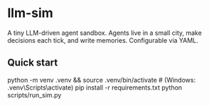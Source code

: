 # llm-sim

A tiny LLM-driven agent sandbox. Agents live in a small city, make decisions each tick,
and write memories. Configurable via YAML.

## Quick start

python -m venv .venv && source .venv/bin/activate   # (Windows: .venv\Scripts\activate)
pip install -r requirements.txt
python scripts/run_sim.py
